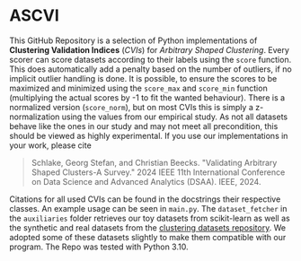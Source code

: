# ASCVI
This GitHub Repository is a selection of Python implementations of **Clustering Validation Indices** (*CVIs*) for 
*Arbitrary Shaped Clustering*.
Every scorer can score datasets according to their labels using the `score` function. 
This does automatically add a penalty based on the number of outliers, if no implicit outlier handling is done.
It is possible, to ensure the scores to be maximized and minimized using the `score_max` and `score_min` function
(multiplying the actual scores by -1 to fit the wanted behaviour).
There is a normalized version (`score_norm`), but on most CVIs this is simply a z-normalization using the values
from our empirical study.
As not all datasets behave like the ones in our study and may not meet all precondition, this should be viewed as highly
experimental.
If you use our implementations in your work, please cite
> Schlake, Georg Stefan, and Christian Beecks. 
> "Validating Arbitrary Shaped Clusters-A Survey." 
> 2024 IEEE 11th International Conference on Data Science and Advanced Analytics (DSAA). IEEE, 2024.

Citations for all used CVIs can be found in the docstrings their respective classes.
An example usage can be seen in `main.py`.
The `dataset_fetcher` in the `auxiliaries` folder retrieves our toy datasets from scikit-learn as well as the 
synthetic and real datasets from the [clustering datasets repository](https://github.com/milaan9/Clustering-Datasets).
We adopted some of these datasets slightly to make them compatible with our program. 
The Repo was tested with Python 3.10.
